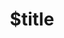 ---
title: $title
second_title: Aspose.Imaging.Pdf Adapter for .NET API Reference
description: $description
type: docs
weight: $weight
url: /adapters/net/pdf/$ref/
---